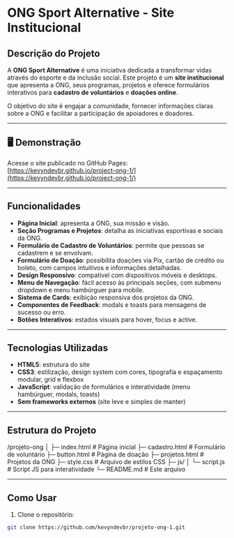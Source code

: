 # ONG Sport Alternative - Site Institucional

## Descrição do Projeto
A **ONG Sport Alternative** é uma iniciativa dedicada a transformar vidas através do esporte e da inclusão social. Este projeto é um **site institucional** que apresenta a ONG, seus programas, projetos e oferece formulários interativos para **cadastro de voluntários** e **doações online**.  

O objetivo do site é engajar a comunidade, fornecer informações claras sobre a ONG e facilitar a participação de apoiadores e doadores.

---

## 🖥️ Demonstração
Acesse o site publicado no GitHub Pages:  
[https://kevyndevbr.github.io/project-ong-1/](https://kevyndevbr.github.io/project-ong-1/)

---

## Funcionalidades

- **Página Inicial**: apresenta a ONG, sua missão e visão.
- **Seção Programas e Projetos**: detalha as iniciativas esportivas e sociais da ONG.
- **Formulário de Cadastro de Voluntários**: permite que pessoas se cadastrem e se envolvam.
- **Formulário de Doação**: possibilita doações via Pix, cartão de crédito ou boleto, com campos intuitivos e informações detalhadas.
- **Design Responsivo**: compatível com dispositivos móveis e desktops.
- **Menu de Navegação**: fácil acesso às principais seções, com submenu dropdown e menu hambúrguer para mobile.
- **Sistema de Cards**: exibição responsiva dos projetos da ONG.
- **Componentes de Feedback**: modals e toasts para mensagens de sucesso ou erro.
- **Botões Interativos**: estados visuais para hover, focus e active.

---

## Tecnologias Utilizadas

- **HTML5**: estrutura do site
- **CSS3**: estilização, design system com cores, tipografia e espaçamento modular, grid e flexbox
- **JavaScript**: validação de formulários e interatividade (menu hambúrguer, modals, toasts)
- **Sem frameworks externos** (site leve e simples de manter)

---

## Estrutura do Projeto

/projeto-ong
│
├─ index.html        # Página inicial
├─ cadastro.html     # Formulário de voluntário
├─ button.html       # Página de doação
├─ projetos.html     # Projetos da ONG
├─ style.css         # Arquivo de estilos CSS
├─ js/
│   └─ script.js     # Script JS para interatividade
└─ README.md         # Este arquivo

---

## Como Usar

1. Clone o repositório:
```bash
git clone https://github.com/kevyndevbr/projeto-ong-1.git
